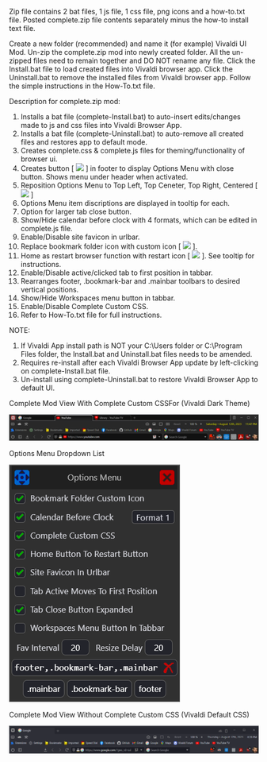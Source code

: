 Zip file contains 2 bat files, 1 js file, 1 css file, png icons and a how-to.txt file. Posted complete.zip file contents separately minus the how-to install text file.

Create a new folder (recommended) and name it (for example) Vivaldi UI Mod. Un-zip the complete.zip mod into newly created folder. All the un-zipped files need to remain together and DO NOT rename any file. Click the Install.bat file to load created files into Vivaldi browser app. Click the Uninstall.bat to remove the installed files from Vivaldi browser app. Follow the simple instructions in the How-To.txt file.

Description for complete.zip mod:
1. Installs a bat file (complete-Install.bat) to auto-insert edits/changes made to js and css files into Vivaldi Browser App.
2. Installs a bat file (complete-Uninstall.bat) to auto-remove all created files and restores app to default mode.
3. Creates complete.css & complete.js files for theming/functionality of browser ui.
4. Creates button [ <img src="https://github.com/srazzano/Images/blob/master/options.png"/> ] in footer to display Options Menu with close button. Shows menu under header when activated.
5. Reposition Options Menu to Top Left, Top Ceneter, Top Right, Centered [ <img src="https://github.com/srazzano/Images/blob/master/position.png"/> ]
6. Options Menu item discriptions are displayed in tooltip for each.
7. Option for larger tab close button.
8. Show/Hide calendar before clock with 4 formats, which can be edited in complete.js file.
9. Enable/Disable site favicon in urlbar.
10. Replace bookmark folder icon with custom icon [ <img src="https://github.com/srazzano/Images/blob/master/folderIcon.png"/> ].
11. Home as restart browser function with restart icon [ <img src="https://github.com/srazzano/Images/blob/master/restartIcon.png"/> ]. See tooltip for instructions.
12. Enable/Disable active/clicked tab to first position in tabbar.
13. Rearranges footer, .bookmark-bar and .mainbar toolbars to desired vertical positions.
14. Show/Hide Workspaces menu button in tabbar.
15. Enable/Disable Complete Custom CSS.
16. Refer to How-To.txt file for full instructions.

NOTE: 
1. If Vivaldi App install path is NOT your C:\Users folder or C:\Program Files folder, the Install.bat and Uninstall.bat files needs to be amended.
2. Requires re-install after each Vivaldi Browser App update by left-clicking on complete-Install.bat file.
3. Un-install using complete-Uninstall.bat to restore Vivaldi Browser App to default UI.

Complete Mod View With Complete Custom CSSFor (Vivaldi Dark Theme)

<img src="https://github.com/Razzano/Images/blob/master/Complete_Mod_View.png"/>

Options Menu Dropdown List

<img src="https://github.com/Razzano/Images/blob/master/Options_Menu_Dropdown.png"/>

Complete Mod View Without Complete Custom CSS (Vivaldi Default CSS)

<img src="https://github.com/Razzano/Images/blob/master/Complete_Mod_View2.png"/>
